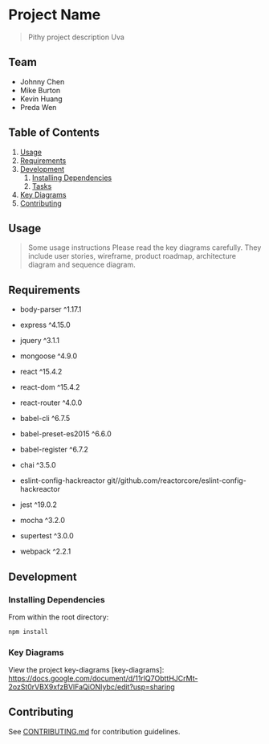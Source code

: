 # Project Name

> Pithy project description
Uva

## Team

  - Johnny Chen
  - Mike Burton
  - Kevin Huang
  - Preda Wen

## Table of Contents

1. [Usage](#Usage)
1. [Requirements](#requirements)
1. [Development](#development)
    1. [Installing Dependencies](#installing-dependencies)
    1. [Tasks](#tasks)
1. [Key Diagrams](#key-diagrams)
1. [Contributing](#contributing)

## Usage

> Some usage instructions
Please read the key diagrams carefully. They include user stories, wireframe, product roadmap, architecture diagram and sequence diagram.

## Requirements

- body-parser ^1.17.1
- express ^4.15.0
- jquery ^3.1.1
- mongoose ^4.9.0
- react ^15.4.2
- react-dom ^15.4.2
- react-router ^4.0.0

- babel-cli ^6.7.5
- babel-preset-es2015 ^6.6.0
- babel-register ^6.7.2
- chai ^3.5.0
- eslint-config-hackreactor git//github.com/reactorcore/eslint-config-hackreactor
- jest ^19.0.2
- mocha ^3.2.0
- supertest ^3.0.0
- webpack ^2.2.1

## Development

### Installing Dependencies

From within the root directory:

```sh
npm install
```

### Key Diagrams

View the project key-diagrams [key-diagrams]: https://docs.google.com/document/d/11rlQ7ObttHJCrMt-2ozSt0rVBX9xfzBVlFaQiONIybc/edit?usp=sharing


## Contributing

See [CONTRIBUTING.md](CONTRIBUTING.md) for contribution guidelines.
